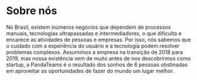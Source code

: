 # Sobre nós

No Brasil, existem inúmeros negócios que dependem de processos manuais,
tecnologias ultrapassadas e intermediadores, o que dificulta e encarece as
atividades de pessoas e empresas.
Por isso, nós sabemos que o cuidado com a experiência do usuário e a
tecnologia podem resolver problemas complexos. Assumimos a empresa na
transição de 2018 para 2019, mas nossa existência vem de muito antes de nos
descobrirmos como startup, a PandaTeams é o resultado dos sonhos de 6 pessoas
obstinadas em aproveitar as oportunidades de fazer do mundo um lugar melhor.
